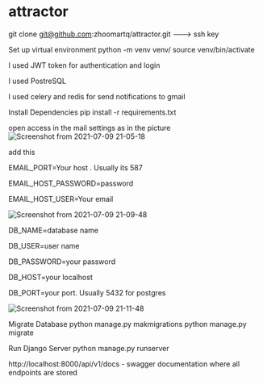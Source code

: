# attractor

git clone git@github.com:zhoomartq/attractor.git ---> ssh key


Set up virtual environment python -m venv venv/ source venv/bin/activate

I used JWT token for authentication and login

I used PostreSQL

I used celery and redis for  send notifications to gmail

Install Dependencies pip install -r requirements.txt



open access in the mail settings as in the picture
![Screenshot from 2021-07-09 21-05-18](https://user-images.githubusercontent.com/72701687/125099203-966aeb00-e0f9-11eb-86f4-47a6b89a6508.png)

add this

EMAIL_PORT=Your host . Usually its 587

EMAIL_HOST_PASSWORD=password

EMAIL_HOST_USER=Your email

![Screenshot from 2021-07-09 21-09-48](https://user-images.githubusercontent.com/72701687/125099794-37f23c80-e0fa-11eb-9a19-f28286148c31.png)


DB_NAME=database name

DB_USER=user name

DB_PASSWORD=your password

DB_HOST=your localhost

DB_PORT=your port. Usually 5432 for postgres

![Screenshot from 2021-07-09 21-11-48](https://user-images.githubusercontent.com/72701687/125100023-77b92400-e0fa-11eb-8c8d-c4da49911a51.png)


Migrate Database python manage.py makmigrations python manage.py migrate

Run Django Server python manage.py runserver

http://localhost:8000/api/v1/docs - swagger documentation where all endpoints are stored




